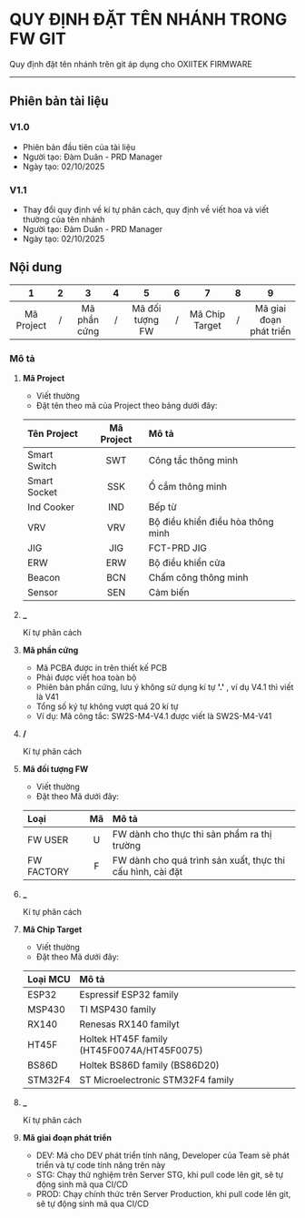 # QUY ĐỊNH ĐẶT TÊN NHÁNH TRONG FW GIT

Quy định đặt tên nhánh trên git áp dụng cho OXIITEK FIRMWARE

---

## Phiên bản tài liệu

### V1.0

- Phiên bản đầu tiên của tài liệu
- Người tạo: Đàm Duân - PRD Manager
- Ngày tạo: 02/10/2025

### V1.1

- Thay đổi quy định về kí tự phân cách, quy định về viết hoa và viết thường của tên nhánh
- Người tạo: Đàm Duân - PRD Manager
- Ngày tạo: 02/10/2025

## Nội dung

| 1             | 2 | 3             | 4 | 5                 | 6 | 7                 | 8 | 9                         |
|:-------------:|:-:|:-------------:|:-:|:-----------------:|:-:|:-----------------:|:-:|:-------------------------:|
| Mã Project    | / | Mã phần cứng  | / | Mã đối tượng FW   | / | Mã Chip Target    | / | Mã giai đoạn phát triển   |

### Mô tả

1. **Mã Project**
     - Viết thường
     - Đặt tên theo mã của Project theo bảng dưới đây:

     |Tên Project    |Mã Project |Mô tả                              |
     |:--------------|:---------:|:----------------------------------|
     |Smart Switch   |SWT        |Công tắc thông minh                |
     |Smart Socket   |SSK        |Ổ cắm thông minh                   |
     |Ind Cooker     |IND        |Bếp từ                             |
     |VRV            |VRV        |Bộ điều khiển điều hòa thông minh  |
     |JIG            |JIG        |FCT-PRD JIG                        |
     |ERW            |ERW        |Bộ điều khiển cửa                  |
     |Beacon         |BCN        |Chấm công thông minh               |
     |Sensor         |SEN        |Cảm biến                           |

2. **_**

     Kí tự phân cách

3. **Mã phần cứng**
     - Mã PCBA được in trên thiết kế PCB
     - Phải được viết hoa toàn bộ
     - Phiên bản phần cứng, lưu ý không sử dụng kí tự **'.'** , ví dụ V4.1 thì viết là V41
     - Tổng số ký tự không vượt quá 20 kí tự
     - Ví dụ: Mã công tắc: SW2S-M4-V4.1 được viết là SW2S-M4-V41

4. **/**

     Kí tự phân cách

5. **Mã đối tượng FW**
     - Viết thường
     - Đặt theo Mã dưới đây:

    | Loại          | Mã |Mô tả                                                         |
    |:--------------|:--:|:-------------------------------------------------------------|
    |FW USER        | U  |FW dành cho thực thi sản phẩm ra thị trường                   |
    |FW FACTORY     | F  |FW dành cho quá trình sản xuất, thực thi cấu hình, cài đặt    |

6. **_**

     Kí tự phân cách

7. **Mã Chip Target**
     - Viết thường
     - Đặt theo Mã dưới đây:

     | Loại MCU  |Mô tả                                          |
     |:----------|:----------------------------------------------|
     |ESP32      | Espressif ESP32 family                        |
     |MSP430     | TI MSP430 family                              |
     |RX140      | Renesas RX140 familyt                         |
     |HT45F      | Holtek HT45F family (HT45F0074A/HT45F0075)    |
     |BS86D      | Holtek BS86D family (BS86D20)                 |
     |STM32F4    | ST Microelectronic STM32F4 family             |

8. **_**

     Kí tự phân cách

9. **Mã giai đoạn phát triển**
     - DEV: Mã cho DEV phát triển tính năng, Developer của Team sẽ phát triển và tự code tính năng trên này
     - STG: Chạy thử nghiệm trên Server STG, khi pull code lên git, sẽ tự động sinh mã qua CI/CD
     - PROD: Chạy chính thức trên Server Production, khi pull code lên git, sẽ tự động sinh mã qua CI/CD

